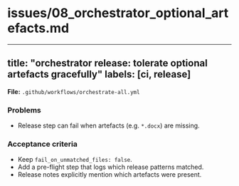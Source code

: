 # issues/08_orchestrator_optional_artefacts.md
---
title: "orchestrator release: tolerate optional artefacts gracefully"
labels: [ci, release]
---

**File:** `.github/workflows/orchestrate-all.yml`

### Problems
- Release step can fail when artefacts (e.g. `*.docx`) are missing.

### Acceptance criteria
- Keep `fail_on_unmatched_files: false`.
- Add a pre-flight step that logs which release patterns matched.
- Release notes explicitly mention which artefacts were present.

